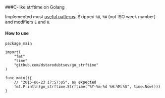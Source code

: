###C-like strftime on Golang

Implemented most [useful patterns](http://www.cplusplus.com/reference/ctime/strftime/).
Skipped `%U`, `%W` (not ISO week number) and modifiers `E` and `O`.

#### How to use

	package main

	import(
		"fmt"
		"time"
		"github.com/dstarodubtsev/go_strftime"
	)
	
	func main(){
		// "2015-06-23 17:57:05", as expected
		fmt.Println(go_strftime.Strftime("%Y-%m-%d %H:%M:%S", time.Now()))
	}
